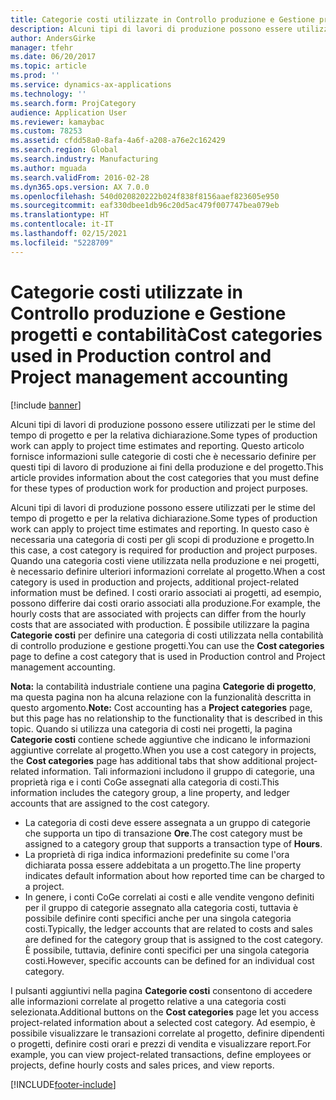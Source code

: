 ```yaml
---
title: Categorie costi utilizzate in Controllo produzione e Gestione progetti e contabilità
description: Alcuni tipi di lavori di produzione possono essere utilizzati per le stime del tempo di progetto e per la relativa dichiarazione. Questo articolo fornisce informazioni sulle categorie di costi che è necessario definire per questi tipi di lavoro di produzione ai fini della produzione e del progetto.
author: AndersGirke
manager: tfehr
ms.date: 06/20/2017
ms.topic: article
ms.prod: ''
ms.service: dynamics-ax-applications
ms.technology: ''
ms.search.form: ProjCategory
audience: Application User
ms.reviewer: kamaybac
ms.custom: 78253
ms.assetid: cfdd58a0-8afa-4a6f-a208-a76e2c162429
ms.search.region: Global
ms.search.industry: Manufacturing
ms.author: mguada
ms.search.validFrom: 2016-02-28
ms.dyn365.ops.version: AX 7.0.0
ms.openlocfilehash: 540d020820222b024f838f8156aaef823605e950
ms.sourcegitcommit: eaf330dbee1db96c20d5ac479f007747bea079eb
ms.translationtype: HT
ms.contentlocale: it-IT
ms.lasthandoff: 02/15/2021
ms.locfileid: "5228709"
---
```

# <a name="cost-categories-used-in-production-control-and-project-management-accounting"></a><span data-ttu-id="ffc81-104">Categorie costi utilizzate in Controllo produzione e Gestione progetti e contabilità</span><span class="sxs-lookup"><span data-stu-id="ffc81-104">Cost categories used in Production control and Project management accounting</span></span>

[!include [banner](../includes/banner.md)]

<span data-ttu-id="ffc81-105">Alcuni tipi di lavori di produzione possono essere utilizzati per le stime del tempo di progetto e per la relativa dichiarazione.</span><span class="sxs-lookup"><span data-stu-id="ffc81-105">Some types of production work can apply to project time estimates and reporting.</span></span> <span data-ttu-id="ffc81-106">Questo articolo fornisce informazioni sulle categorie di costi che è necessario definire per questi tipi di lavoro di produzione ai fini della produzione e del progetto.</span><span class="sxs-lookup"><span data-stu-id="ffc81-106">This article provides information about the cost categories that you must define for these types of production work for production and project purposes.</span></span>

<span data-ttu-id="ffc81-107">Alcuni tipi di lavori di produzione possono essere utilizzati per le stime del tempo di progetto e per la relativa dichiarazione.</span><span class="sxs-lookup"><span data-stu-id="ffc81-107">Some types of production work can apply to project time estimates and reporting.</span></span> <span data-ttu-id="ffc81-108">In questo caso è necessaria una categoria di costi per gli scopi di produzione e progetto.</span><span class="sxs-lookup"><span data-stu-id="ffc81-108">In this case, a cost category is required for production and project purposes.</span></span> <span data-ttu-id="ffc81-109">Quando una categoria costi viene utilizzata nella produzione e nei progetti, è necessario definire ulteriori informazioni correlate al progetto.</span><span class="sxs-lookup"><span data-stu-id="ffc81-109">When a cost category is used in production and projects, additional project-related information must be defined.</span></span> <span data-ttu-id="ffc81-110">I costi orario associati ai progetti, ad esempio, possono differire dai costi orario associati alla produzione.</span><span class="sxs-lookup"><span data-stu-id="ffc81-110">For example, the hourly costs that are associated with projects can differ from the hourly costs that are associated with production.</span></span> <span data-ttu-id="ffc81-111">È possibile utilizzare la pagina **Categorie costi** per definire una categoria di costi utilizzata nella contabilità di controllo produzione e gestione progetti.</span><span class="sxs-lookup"><span data-stu-id="ffc81-111">You can use the **Cost categories** page to define a cost category that is used in Production control and Project management accounting.</span></span> 

<span data-ttu-id="ffc81-112">**Nota:** la contabilità industriale contiene una pagina **Categorie di progetto**, ma questa pagina non ha alcuna relazione con la funzionalità descritta in questo argomento.</span><span class="sxs-lookup"><span data-stu-id="ffc81-112">**Note:** Cost accounting has a **Project categories** page, but this page has no relationship to the functionality that is described in this topic.</span></span> <span data-ttu-id="ffc81-113">Quando si utilizza una categoria di costi nei progetti, la pagina **Categorie costi** contiene schede aggiuntive che indicano le informazioni aggiuntive correlate al progetto.</span><span class="sxs-lookup"><span data-stu-id="ffc81-113">When you use a cost category in projects, the **Cost categories** page has additional tabs that show additional project-related information.</span></span> <span data-ttu-id="ffc81-114">Tali informazioni includono il gruppo di categorie, una proprietà riga e i conti CoGe assegnati alla categoria di costi.</span><span class="sxs-lookup"><span data-stu-id="ffc81-114">This information includes the category group, a line property, and ledger accounts that are assigned to the cost category.</span></span>

-   <span data-ttu-id="ffc81-115">La categoria di costi deve essere assegnata a un gruppo di categorie che supporta un tipo di transazione **Ore**.</span><span class="sxs-lookup"><span data-stu-id="ffc81-115">The cost category must be assigned to a category group that supports a transaction type of **Hours**.</span></span>
-   <span data-ttu-id="ffc81-116">La proprietà di riga indica informazioni predefinite su come l'ora dichiarata possa essere addebitata a un progetto.</span><span class="sxs-lookup"><span data-stu-id="ffc81-116">The line property indicates default information about how reported time can be charged to a project.</span></span>
-   <span data-ttu-id="ffc81-117">In genere, i conti CoGe correlati ai costi e alle vendite vengono definiti per il gruppo di categorie assegnato alla categoria costi, tuttavia è possibile definire conti specifici anche per una singola categoria costi.</span><span class="sxs-lookup"><span data-stu-id="ffc81-117">Typically, the ledger accounts that are related to costs and sales are defined for the category group that is assigned to the cost category.</span></span> <span data-ttu-id="ffc81-118">È possibile, tuttavia, definire conti specifici per una singola categoria costi.</span><span class="sxs-lookup"><span data-stu-id="ffc81-118">However, specific accounts can be defined for an individual cost category.</span></span>

<span data-ttu-id="ffc81-119">I pulsanti aggiuntivi nella pagina **Categorie costi** consentono di accedere alle informazioni correlate al progetto relative a una categoria costi selezionata.</span><span class="sxs-lookup"><span data-stu-id="ffc81-119">Additional buttons on the **Cost categories** page let you access project-related information about a selected cost category.</span></span> <span data-ttu-id="ffc81-120">Ad esempio, è possibile visualizzare le transazioni correlate al progetto, definire dipendenti o progetti, definire costi orari e prezzi di vendita e visualizzare report.</span><span class="sxs-lookup"><span data-stu-id="ffc81-120">For example, you can view project-related transactions, define employees or projects, define hourly costs and sales prices, and view reports.</span></span>





[!INCLUDE[footer-include](../../includes/footer-banner.md)]